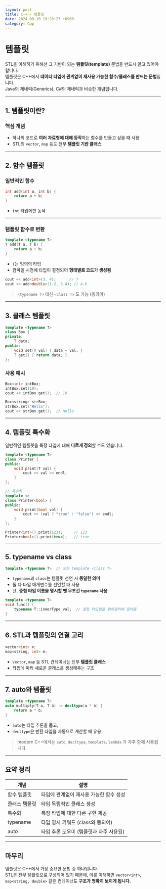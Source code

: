 ```yaml
---
layout: post
title: C++ - 템플릿
date: 2024-09-10 19:20:23 +0900
category: Cpp
---
```

# 템플릿

STL을 이해하기 위해선 그 기반이 되는 **템플릿(template)** 문법을 반드시 알고 있어야 합니다.  
템플릿은 C++에서 **데이터 타입에 관계없이 재사용 가능한 함수/클래스를 만드는 문법**입니다.  
Java의 제네릭(Generics), C#의 제네릭과 비슷한 개념입니다.

---

## 1. 템플릿이란?

### 핵심 개념

- 하나의 코드로 **여러 자료형에 대해 동작**하는 함수를 만들고 싶을 때 사용
- STL의 `vector`, `map` 등도 전부 **템플릿 기반 클래스**

---

## 2. 함수 템플릿

### 일반적인 함수

```cpp
int add(int a, int b) {
    return a + b;
}
```

- `int` 타입에만 동작

---

### 템플릿 함수로 변환

```cpp
template <typename T>
T add(T a, T b) {
    return a + b;
}
```

- `T`는 임의의 타입
- 컴파일 시점에 타입이 결정되어 **형태별로 코드가 생성됨**

```cpp
cout << add<int>(3, 4);      // 7
cout << add<double>(1.2, 3.4); // 4.6
```

> `<typename T>` 대신 `<class T>` 도 가능 (동의어)

---

## 3. 클래스 템플릿

```cpp
template <typename T>
class Box {
private:
    T data;
public:
    void set(T val) { data = val; }
    T get() { return data; }
};
```

### 사용 예시

```cpp
Box<int> intBox;
intBox.set(10);
cout << intBox.get();  // 10

Box<string> strBox;
strBox.set("Hello");
cout << strBox.get();  // Hello
```

---

## 4. 템플릿 특수화

일반적인 템플릿을 특정 타입에 대해 **다르게 정의**할 수도 있습니다.

```cpp
template <typename T>
class Printer {
public:
    void print(T val) {
        cout << val << endl;
    }
};

// 특수화
template <>
class Printer<bool> {
public:
    void print(bool val) {
        cout << (val ? "true" : "false") << endl;
    }
};
```

```cpp
Printer<int>().print(123);     // 123
Printer<bool>().print(true);   // true
```

---

## 5. typename vs class

```cpp
template <typename T>  // 또는 template <class T>
```

- `typename`과 `class`는 템플릿 선언 시 **동일한 의미**
- 둘 다 타입 매개변수를 선언할 때 사용
- 단, **중첩 타입 이름을 명시할 땐 무조건 `typename` 사용**

```cpp
template <typename T>
void func() {
    typename T::innerType val;  // 중첩 타입임을 컴파일러에 알려줌
}
```

---

## 6. STL과 템플릿의 연결 고리

```cpp
vector<int> v;
map<string, int> m;
```

- `vector`, `map` 등 STL 컨테이너는 전부 **템플릿 클래스**
- 타입에 따라 새로운 클래스를 생성해주는 구조

---

## 7. auto와 템플릿

```cpp
template <typename T>
auto multiply(T a, T b) -> decltype(a * b) {
    return a * b;
}
```

- `auto`는 타입 추론을 돕고,
- `decltype`은 반환 타입을 자동으로 계산할 때 유용

> modern C++에서는 `auto`, `decltype`, `template`, `lambda` 가 자주 함께 사용됩니다.

---

## 요약 정리

| 개념         | 설명 |
|--------------|------|
| 함수 템플릿  | 타입에 관계없이 재사용 가능한 함수 생성 |
| 클래스 템플릿| 타입 독립적인 클래스 생성 |
| 특수화       | 특정 타입에 대한 다른 구현 제공 |
| typename     | 타입 명시 키워드 (class와 동의어) |
| auto         | 타입 추론 도우미 (템플릿과 자주 사용됨) |

---

## 마무리

템플릿은 C++에서 가장 중요한 문법 중 하나입니다.  
STL은 전부 템플릿으로 구성되어 있기 때문에, 이를 이해하면 `vector<int>`, `map<string, double>` 같은 컨테이너도 **구조가 명확히 보이게 됩니다.**

